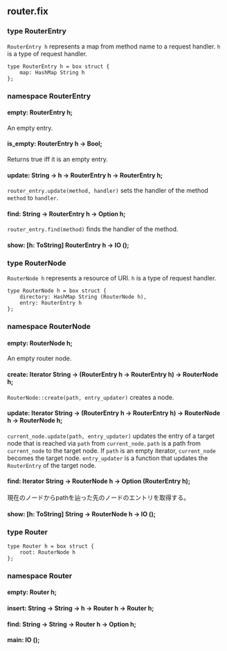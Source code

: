 ## router.fix

### type RouterEntry

`RouterEntry h` represents a map from method name to a request handler.
`h` is a type of request handler.

```
type RouterEntry h = box struct {
    map: HashMap String h
};
```
### namespace RouterEntry

#### empty: RouterEntry h;

An empty entry.

#### is_empty: RouterEntry h -> Bool;

Returns true iff it is an empty entry.

#### update: String -> h -> RouterEntry h -> RouterEntry h;

`router_entry.update(method, handler)` sets the handler of the method `method` to `handler`.

#### find: String -> RouterEntry h -> Option h;

`router_entry.find(method)` finds the handler of the method.

#### show: [h: ToString] RouterEntry h -> IO ();

### type RouterNode

`RouterNode h` represents a resource of URI.
`h` is a type of request handler.

```
type RouterNode h = box struct {
    directory: HashMap String (RouterNode h),
    entry: RouterEntry h
};
```
### namespace RouterNode

#### empty: RouterNode h;

An empty router node.

#### create: Iterator String -> (RouterEntry h -> RouterEntry h) -> RouterNode h;

`RouterNode::create(path, entry_updater)` creates a node.

#### update: Iterator String -> (RouterEntry h -> RouterEntry h) -> RouterNode h -> RouterNode h;

`current_node.update(path, entry_updater)` updates the entry of a target node that is reached via `path` from `current_node`.
`path` is a path from `current_node` to the target node. If `path` is an empty iterator, `current_node` becomes the target node.
`entry_updater` is a function that updates the `RouterEntry` of the target node.

#### find: Iterator String -> RouterNode h -> Option (RouterEntry h);

現在のノードからpathを辿った先のノードのエントリを取得する。

#### show: [h: ToString] String -> RouterNode h -> IO ();

### type Router

```
type Router h = box struct {
    root: RouterNode h
};
```
### namespace Router

#### empty: Router h;

#### insert: String -> String -> h -> Router h -> Router h;

#### find: String -> String -> Router h -> Option h;

#### main: IO ();

